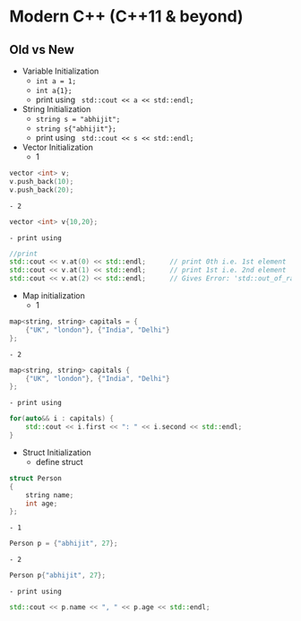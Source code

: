 # Modern C++ (C++11 & beyond)
## Old vs New
* Variable Initialization
	- `int a = 1;`
	- `int a{1};`
	- print using `	std::cout << a << std::endl;`
* String Initialization
	- `string s = "abhijit";`
	- `string s{"abhijit"};`
	- print using `	std::cout << s << std::endl;`
* Vector Initialization
	- 1
```cpp
vector <int> v;
v.push_back(10);
v.push_back(20);
```
	- 2
```cpp
vector <int> v{10,20};
```
	- print using
```cpp
//print
std::cout << v.at(0) << std::endl;		// print 0th i.e. 1st element
std::cout << v.at(1) << std::endl;		// print 1st i.e. 2nd element
std::cout << v.at(2) << std::endl;		// Gives Error: 'std::out_of_range'
```
* Map initialization
	- 1
```cpp
map<string, string> capitals = {
	{"UK", "london"}, {"India", "Delhi"}
};
```

	- 2
```cpp
map<string, string> capitals {
	{"UK", "london"}, {"India", "Delhi"}
};
```
	- print using
```cpp
for(auto&& i : capitals) {
	std::cout << i.first << ": " << i.second << std::endl;	
}
```
* Struct Initialization
	- define struct
```cpp
struct Person
{
	string name;
	int age;
};
```
	- 1
```cpp
Person p = {"abhijit", 27};
```
	- 2
```cpp
Person p{"abhijit", 27};
```
	- print using
```cpp
std::cout << p.name << ", " << p.age << std::endl;
```